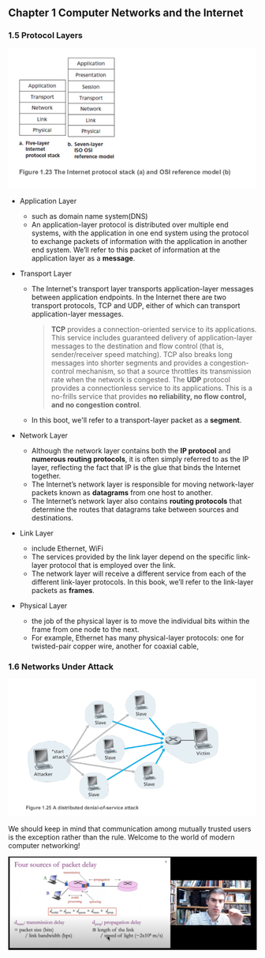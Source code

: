 ## Chapter 1 Computer Networks and the Internet

### 1.5 Protocol Layers

![image-20240425002531282](assets/image-20240425002531282.png)

- Application Layer

  - such as domain name system(DNS)
  - An application-layer protocol is distributed over multiple end systems, with the application in one end system using the protocol to exchange packets of information with the application in another end system. We’ll refer to this packet of information at the application layer as a **message**.

- Transport Layer

  - The Internet's transport layer transports application-layer messages between application endpoints. In the Internet there are two transport protocols, TCP and UDP, either of which can transport application-layer messages.

    > **TCP** provides a ­connection-oriented service to its applications. This service includes guaranteed delivery of application-layer messages to the destination and flow control (that is, sender/receiver speed matching). TCP also breaks long messages into shorter ­segments and provides a congestion-control mechanism, so that a source throttles its transmission rate when the network is congested. The **UDP** protocol provides a connectionless service to its applications. This is a no-frills service that provides **no reliability, no flow control, and no congestion control**.

  - In this boot, we'll refer to a transport-layer packet as a **segment**.

- Network Layer

  - Although the network layer contains both the **IP protocol** and **numerous routing protocols**, it is often simply referred to as the IP layer, reflecting the fact that IP is the glue that binds the Internet together.
  - The Internet’s network layer is responsible for moving network-layer packets known as **datagrams** from one host to another.
  - The Internet’s network layer also contains **routing protocols** that determine the routes that datagrams take between sources and destinations.

- Link Layer

  - include Ethernet, WiFi
  - The services provided by the link layer depend on the specific link-layer protocol that is employed over the link.
  - The network layer will receive a different service from each of the different link-layer protocols. In this book, we’ll refer to the link-layer packets as **frames**.

- Physical Layer

  - the job of the physical layer is to move the individual bits within the frame from one node to the next.
  - For example, Ethernet has many physical-layer protocols: one for twisted-pair copper wire, another for coaxial cable,

### 1.6 Networks Under Attack

![image-20240425050050281](assets/image-20240425050050281.png)

We should keep in mind that communication among mutually trusted users is the exception rather than the rule. Welcome to the world of modern computer networking!

![123](assets/123.png)